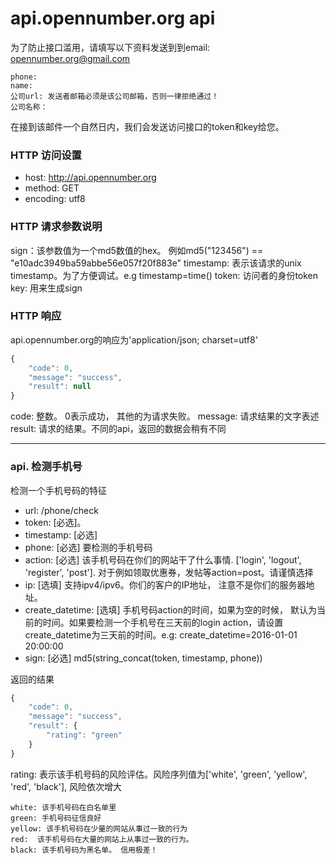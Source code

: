 # api.opennumber.org api

为了防止接口滥用，请填写以下资料发送到到email: opennumber.org@gmail.com
```
phone:
name:
公司url: 发送者邮箱必须是该公司邮箱，否则一律拒绝通过！
公司名称： 
```


在接到该邮件一个自然日内，我们会发送访问接口的token和key给您。




### HTTP 访问设置
- host: http://api.opennumber.org
- method: GET
- encoding: utf8


### HTTP 请求参数说明
sign：该参数值为一个md5数值的hex。 例如md5("123456") == "e10adc3949ba59abbe56e057f20f883e"
timestamp: 表示该请求的unix timestamp。为了方便调试。e.g timestamp=time()
token: 访问者的身份token
key:  用来生成sign



### HTTP 响应
api.opennumber.org的响应为'application/json; charset=utf8'
```javascript
{
    "code": 0,
    "message": "success",
    "result": null
}
```
code: 整数。 0表示成功， 其他的为请求失败。
message: 请求结果的文字表述
result: 请求的结果。不同的api，返回的数据会稍有不同


-------
### api. 检测手机号
检测一个手机号码的特征
- url: /phone/check
- token: [必选]。
- timestamp: [必选]
- phone: [必选] 要检测的手机号码
- action: [必选] 该手机号码在你们的网站干了什么事情. ['login', 'logout', 'register', 'post']. 对于例如领取优惠券，发帖等action=post。请谨慎选择
- ip: [选填] 支持ipv4/ipv6。你们的客户的IP地址， 注意不是你们的服务器地址。
- create_datetime: [选填] 手机号码action的时间，如果为空的时候， 默认为当前的时间。如果要检测一个手机号在三天前的login action，请设置create_datetime为三天前的时间。e.g: create_datetime=2016-01-01 20:00:00
- sign: [必选] md5(string_concat(token, timestamp, phone))

返回的结果
```javascript
{
    "code": 0,
    "message": "success",
    "result": {
        "rating": "green"
    }
}
```


rating: 表示该手机号码的风险评估。风险序列值为['white', 'green', 'yellow', 'red', 'black'], 风险依次增大

```
white: 该手机号码在白名单里
green: 手机号码征信良好
yellow: 该手机号码在少量的网站从事过一致的行为
red:  该手机号码在大量的网站上从事过一致的行为。
black: 该手机号码为黑名单。 信用极差！
```
